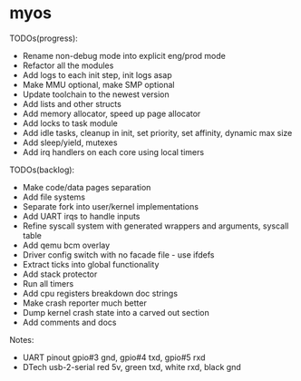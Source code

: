 # myos

TODOs(progress):
- Rename non-debug mode into explicit eng/prod mode
- Refactor all the modules
- Add logs to each init step, init logs asap
- Make MMU optional, make SMP optional
- Update toolchain to the newest version
- Add lists and other structs
- Add memory allocator, speed up page allocator
- Add locks to task module
- Add idle tasks, cleanup in init, set priority, set affinity, dynamic max size
- Add sleep/yield, mutexes
- Add irq handlers on each core using local timers

TODOs(backlog):
- Make code/data pages separation
- Add file systems
- Separate fork into user/kernel implementations
- Add UART irqs to handle inputs
- Refine syscall system with generated wrappers and arguments, syscall table
- Add qemu bcm overlay
- Driver config switch with no facade file - use ifdefs
- Extract ticks into global functionality
- Add stack protector
- Run all timers
- Add cpu registers breakdown doc strings
- Make crash reporter much better
- Dump kernel crash state into a carved out section
- Add comments and docs

Notes:
- UART pinout gpio#3 gnd, gpio#4 txd, gpio#5 rxd
- DTech usb-2-serial red 5v, green txd, white rxd, black gnd
